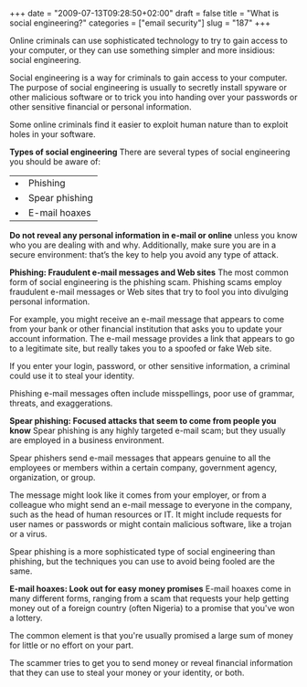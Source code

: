 +++
date = "2009-07-13T09:28:50+02:00"
draft = false
title = "What is social engineering?"
categories = ["email security"]
slug = "187"
+++

Online criminals can use sophisticated technology to try to gain access to your computer, or they can use something simpler and more insidious: social engineering.

Social engineering is a way for criminals to gain access to your computer. The purpose of social engineering is usually to secretly install spyware or other malicious software or to trick you into handing over your passwords or other sensitive financial or personal information.

Some online criminals find it easier to exploit human nature than to exploit holes in your software.

<strong>Types of social engineering</strong>
There are several types of social engineering you should be aware of:
<table border="0" cellspacing="0" cellpadding="0">
<tbody>
<tr>
<td valign="top">•</td>
<td>Phishing</td>
</tr>
<tr>
<td valign="top">•</td>
<td>Spear phishing</td>
</tr>
<tr>
<td valign="top">•</td>
<td>E-mail hoaxes</td>
</tr>
</tbody></table>
<strong>Do not reveal any personal information in e-mail or online</strong> unless you know who you are dealing with and why. Additionally, make sure you are in a secure environment: that’s the key to help you avoid any type of attack.

<strong>Phishing: Fraudulent e-mail messages and Web sites</strong>
The most common form of social engineering is the phishing scam. Phishing scams employ fraudulent e-mail messages or Web sites that try to fool you into divulging personal information.

For example, you might receive an e-mail message that appears to come from your bank or other financial institution that asks you to update your account information. The e-mail message provides a link that appears to go to a legitimate site, but really takes you to a spoofed or fake Web site.

If you enter your login, password, or other sensitive information, a criminal could use it to steal your identity.

Phishing e-mail messages often include misspellings, poor use of grammar, threats, and exaggerations.

<strong>Spear phishing: Focused attacks that seem to come from people you know</strong>
Spear phishing is any highly targeted e-mail scam; but they usually are employed in a business environment.

Spear phishers send e-mail messages that appears genuine to all the employees or members within a certain company, government agency, organization, or group.

The message might look like it comes from your employer, or from a colleague who might send an e-mail message to everyone in the company, such as the head of human resources or IT. It might include requests for user names or passwords or might contain malicious software, like a trojan or a virus.

Spear phishing is a more sophisticated type of social engineering than phishing, but the techniques you can use to avoid being fooled are the same.

<strong>E-mail hoaxes: Look out for easy money promises</strong>
E-mail hoaxes come in many different forms, ranging from a scam that requests your help getting money out of a foreign country (often Nigeria) to a promise that you've won a lottery.

The common element is that you're usually promised a large sum of money for little or no effort on your part.

The scammer tries to get you to send money or reveal financial information that they can use to steal your money or your identity, or both.
